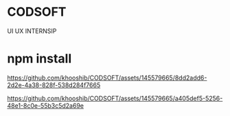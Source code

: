 # CODSOFT
UI UX INTERNSIP

# npm install


https://github.com/khooshib/CODSOFT/assets/145579665/8dd2add6-2d2e-4a38-828f-538d284f7665


https://github.com/khooshib/CODSOFT/assets/145579665/a405def5-5256-48e1-8c0e-55b3c5d2a69e



